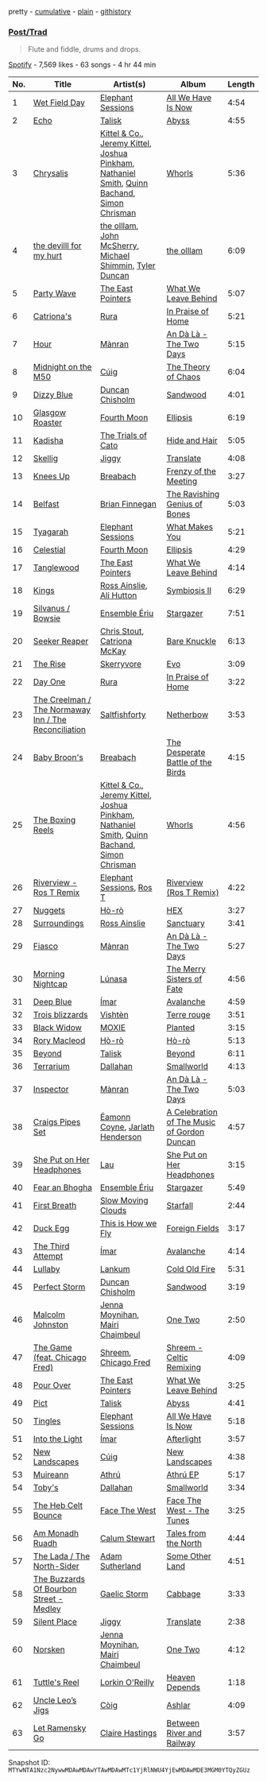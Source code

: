 pretty - [cumulative](/playlists/cumulative/37i9dQZF1DWT74qMgXYpy2.md) - [plain](/playlists/plain/37i9dQZF1DWT74qMgXYpy2) - [githistory](https://github.githistory.xyz/mackorone/spotify-playlist-archive/blob/main/playlists/plain/37i9dQZF1DWT74qMgXYpy2)

### [Post/Trad](https://open.spotify.com/playlist/37i9dQZF1DWT74qMgXYpy2)

> Flute and fiddle, drums and drops.

[Spotify](https://open.spotify.com/user/spotify) - 7,569 likes - 63 songs - 4 hr 44 min

| No. | Title | Artist(s) | Album | Length |
|---|---|---|---|---|
| 1 | [Wet Field Day](https://open.spotify.com/track/6rGZSWD3J3Rt6RimdPYNil) | [Elephant Sessions](https://open.spotify.com/artist/1C4qzAoWeKRKYqm26fKvWq) | [All We Have Is Now](https://open.spotify.com/album/1HnBMbNwnG7umKoIx4U77B) | 4:54 |
| 2 | [Echo](https://open.spotify.com/track/7ltSWDRkYI2DoFJiv77XUz) | [Talisk](https://open.spotify.com/artist/1khU7sW2d95qMTDnyDfzBT) | [Abyss](https://open.spotify.com/album/4u7B3DAWWTgROfynsq9Fnf) | 4:55 |
| 3 | [Chrysalis](https://open.spotify.com/track/2DN7sLF8b1zNteuQF3K0e5) | [Kittel & Co.](https://open.spotify.com/artist/3SMwTQsbZGsqYnMaVXadmp), [Jeremy Kittel](https://open.spotify.com/artist/3uRqP5x3yw7M7lLOD4oRLz), [Joshua Pinkham](https://open.spotify.com/artist/7DjQGyRgHxQKjr7Ix8jwRE), [Nathaniel Smith](https://open.spotify.com/artist/3WQPULFK4VSAsB5tZQJfp3), [Quinn Bachand](https://open.spotify.com/artist/6r3J63PBwd7l52zv71CMof), [Simon Chrisman](https://open.spotify.com/artist/204EbnvfzRWfWxB3fGllvs) | [Whorls](https://open.spotify.com/album/3e7iuxBMDZOrKwqadLX5ux) | 5:36 |
| 4 | [the devilll for my hurt](https://open.spotify.com/track/60WxaaGabzMNP3DDEp8jll) | [the olllam](https://open.spotify.com/artist/6LtwY43IVeNpnireOVay0H), [John McSherry](https://open.spotify.com/artist/5nEfrmSzTJTnPKfiWTzqF8), [Michael Shimmin](https://open.spotify.com/artist/1VMHXqLWO7RFfipfzCBo6U), [Tyler Duncan](https://open.spotify.com/artist/1UUtAIL4wczhYJpz1ETPV4) | [the olllam](https://open.spotify.com/album/5HCvxUHZAvED2OaPk9yvTc) | 6:09 |
| 5 | [Party Wave](https://open.spotify.com/track/6HNxHOTlBtXPX6aCewre1Q) | [The East Pointers](https://open.spotify.com/artist/0YAZ2nVxNnOeiGmNOxe8U3) | [What We Leave Behind](https://open.spotify.com/album/78HO96w3jsszxGx416LOwO) | 5:07 |
| 6 | [Catriona's](https://open.spotify.com/track/4xQnsExKUq7QD4ixBu5cJx) | [Rura](https://open.spotify.com/artist/4kKrVjWrGR3f0MfYakhaH8) | [In Praise of Home](https://open.spotify.com/album/2Iy1tDgJBIHS96KOQ9pjl4) | 5:21 |
| 7 | [Hour](https://open.spotify.com/track/0SMc6BnOvn2h1b9X6GrNnN) | [Mànran](https://open.spotify.com/artist/0okPaVyeEjh0VJtfBdNPho) | [An Dà Là \- The Two Days](https://open.spotify.com/album/6tRjldxDGgnk1uLj9m7Tlg) | 5:15 |
| 8 | [Midnight on the M50](https://open.spotify.com/track/3OR4HSNVMZDeqh9zx3ktC4) | [Cúig](https://open.spotify.com/artist/2pu5Wum09mMWBsqLAiubW1) | [The Theory of Chaos](https://open.spotify.com/album/3rAomWEVh5GE7jYWtdA1kb) | 6:04 |
| 9 | [Dizzy Blue](https://open.spotify.com/track/029m3I0WPSGMpAnLpo3mOI) | [Duncan Chisholm](https://open.spotify.com/artist/63JJ2jJttIr23DTX1UeDCq) | [Sandwood](https://open.spotify.com/album/1LFHmWrvRQeoZJatu7QLed) | 4:01 |
| 10 | [Glasgow Roaster](https://open.spotify.com/track/6iOFfNLjZdCU7Uy5M2eiwH) | [Fourth Moon](https://open.spotify.com/artist/1LZMdBdS9JvE66YUoipxa9) | [Ellipsis](https://open.spotify.com/album/4pwZFNo7gWtMuWOQ7jvNHB) | 6:19 |
| 11 | [Kadisha](https://open.spotify.com/track/02FrlgjziTVbewcolGVdrI) | [The Trials of Cato](https://open.spotify.com/artist/4IeC7nJG3VMbzXlObCCsYC) | [Hide and Hair](https://open.spotify.com/album/4tzSvK1Mo2GsW9jcIXrBd0) | 5:05 |
| 12 | [Skellig](https://open.spotify.com/track/1PS3ZIz5IAj5caQDupm0LH) | [Jiggy](https://open.spotify.com/artist/4tNONPUSLz4aSXLv779WMO) | [Translate](https://open.spotify.com/album/4I6lfQC7BYLugZrYWFfjdb) | 4:08 |
| 13 | [Knees Up](https://open.spotify.com/track/0w9DLBvg5p0sl16z0Qn8Ry) | [Breabach](https://open.spotify.com/artist/1HyT0AtzTH5lVzlm8yQgbI) | [Frenzy of the Meeting](https://open.spotify.com/album/1dKru5DafMfAT372Ps1V8R) | 3:27 |
| 14 | [Belfast](https://open.spotify.com/track/2XTBV1XWGuMCRt5HDJozBh) | [Brian Finnegan](https://open.spotify.com/artist/20fwGjw7IpBUMzxjb3gvET) | [The Ravishing Genius of Bones](https://open.spotify.com/album/6QgAf49dOUdlLzAY3FC70m) | 5:03 |
| 15 | [Tyagarah](https://open.spotify.com/track/2ntxq2PElCRIeRL07tTfd2) | [Elephant Sessions](https://open.spotify.com/artist/1C4qzAoWeKRKYqm26fKvWq) | [What Makes You](https://open.spotify.com/album/2uYClsymv40FZmo9WdPpP3) | 5:21 |
| 16 | [Celestial](https://open.spotify.com/track/3YoOO7JPHLVDUXyiPvWvgU) | [Fourth Moon](https://open.spotify.com/artist/1LZMdBdS9JvE66YUoipxa9) | [Ellipsis](https://open.spotify.com/album/4pwZFNo7gWtMuWOQ7jvNHB) | 4:29 |
| 17 | [Tanglewood](https://open.spotify.com/track/6dNkonMxDrNlPrBbLGLeLX) | [The East Pointers](https://open.spotify.com/artist/0YAZ2nVxNnOeiGmNOxe8U3) | [What We Leave Behind](https://open.spotify.com/album/78HO96w3jsszxGx416LOwO) | 4:14 |
| 18 | [Kings](https://open.spotify.com/track/2t6dq7278w9vxw0PDqz8OE) | [Ross Ainslie](https://open.spotify.com/artist/5qP1QgTFbxBrG4WXN0gRrq), [Ali Hutton](https://open.spotify.com/artist/72zr6hTSr85kBmNqaCMtwh) | [Symbiosis II](https://open.spotify.com/album/3EpS355iRGU2E2CFG0HMoq) | 6:29 |
| 19 | [Silvanus / Bowsie](https://open.spotify.com/track/050dPMMlfWrwnMknKnodLV) | [Ensemble Ériu](https://open.spotify.com/artist/0oHB4tkJo4hftYrw6lEfLj) | [Stargazer](https://open.spotify.com/album/6hwt7YS3wcKjUix4rvJlEn) | 7:51 |
| 20 | [Seeker Reaper](https://open.spotify.com/track/0RM0PFjIzPWE84D3Amh7gk) | [Chris Stout](https://open.spotify.com/artist/4nk1Ue0YUQetHZOI4z3d70), [Catriona McKay](https://open.spotify.com/artist/4jYK6urOYWLmDkI4YvJW3v) | [Bare Knuckle](https://open.spotify.com/album/0BqQkGT7Ljc5RiO2gYlVde) | 6:13 |
| 21 | [The Rise](https://open.spotify.com/track/6gcHT2hrKEdGffwGzG3Roe) | [Skerryvore](https://open.spotify.com/artist/0rvuzsIPX7eql9Iq8e8AUA) | [Evo](https://open.spotify.com/album/7bhiWquhzZW6Ec76ObFpWN) | 3:09 |
| 22 | [Day One](https://open.spotify.com/track/1PwJhD1Y652UbAqbNVjQef) | [Rura](https://open.spotify.com/artist/4kKrVjWrGR3f0MfYakhaH8) | [In Praise of Home](https://open.spotify.com/album/2Iy1tDgJBIHS96KOQ9pjl4) | 3:22 |
| 23 | [The Creelman / The Normaway Inn / The Reconciliation](https://open.spotify.com/track/4nFJorUU1eir4nMTaDSXDY) | [Saltfishforty](https://open.spotify.com/artist/5ic4df8KLBtz98rIndLR0b) | [Netherbow](https://open.spotify.com/album/3cyfAcGcRIpvnY2zHh0D3J) | 3:53 |
| 24 | [Baby Broon's](https://open.spotify.com/track/63ZPeVKSEcLbrzvgOBPnw1) | [Breabach](https://open.spotify.com/artist/1HyT0AtzTH5lVzlm8yQgbI) | [The Desperate Battle of the Birds](https://open.spotify.com/album/6DLJT9XqbTEepZS9OUwzMG) | 4:15 |
| 25 | [The Boxing Reels](https://open.spotify.com/track/066gEKJCygUI0SiCimbKTX) | [Kittel & Co.](https://open.spotify.com/artist/3SMwTQsbZGsqYnMaVXadmp), [Jeremy Kittel](https://open.spotify.com/artist/3uRqP5x3yw7M7lLOD4oRLz), [Joshua Pinkham](https://open.spotify.com/artist/7DjQGyRgHxQKjr7Ix8jwRE), [Nathaniel Smith](https://open.spotify.com/artist/3WQPULFK4VSAsB5tZQJfp3), [Quinn Bachand](https://open.spotify.com/artist/6r3J63PBwd7l52zv71CMof), [Simon Chrisman](https://open.spotify.com/artist/204EbnvfzRWfWxB3fGllvs) | [Whorls](https://open.spotify.com/album/3e7iuxBMDZOrKwqadLX5ux) | 4:56 |
| 26 | [Riverview \- Ros T Remix](https://open.spotify.com/track/0xZJyYT18TPAY88DUTXzGH) | [Elephant Sessions](https://open.spotify.com/artist/1C4qzAoWeKRKYqm26fKvWq), [Ros T](https://open.spotify.com/artist/4sG0aI4xrubRmrdWBIn4RO) | [Riverview \(Ros T Remix\)](https://open.spotify.com/album/5NMC03WQ3x1cwzUEWNR0Al) | 4:22 |
| 27 | [Nuggets](https://open.spotify.com/track/7put06XH9mSOJKynKlalMK) | [Hò\-rò](https://open.spotify.com/artist/0zqsOJqQ7m8IvHwmouxK6e) | [HEX](https://open.spotify.com/album/4CRsZwpkvNuyuv0rlSoOei) | 3:27 |
| 28 | [Surroundings](https://open.spotify.com/track/5bfM8cQZM2MC4u2pgpoXms) | [Ross Ainslie](https://open.spotify.com/artist/5qP1QgTFbxBrG4WXN0gRrq) | [Sanctuary](https://open.spotify.com/album/2BpHPFFT4TWFDzn90RisYI) | 3:41 |
| 29 | [Fiasco](https://open.spotify.com/track/7CJv342esjSwejNStEpWW9) | [Mànran](https://open.spotify.com/artist/0okPaVyeEjh0VJtfBdNPho) | [An Dà Là \- The Two Days](https://open.spotify.com/album/6tRjldxDGgnk1uLj9m7Tlg) | 5:27 |
| 30 | [Morning Nightcap](https://open.spotify.com/track/0phiCWlaRaxCO6N3fCs6P7) | [Lúnasa](https://open.spotify.com/artist/020YMlk8jpd2AKUi5B0OK1) | [The Merry Sisters of Fate](https://open.spotify.com/album/0JUZnN5JpisbUZ31305hVj) | 4:56 |
| 31 | [Deep Blue](https://open.spotify.com/track/78M4hy7uAXClDiw0l17VZy) | [Ímar](https://open.spotify.com/artist/0BdsizQXvwb1BPeEKqfuVs) | [Avalanche](https://open.spotify.com/album/4iCSh2UuEXmr77K8klL9Ta) | 4:59 |
| 32 | [Trois blizzards](https://open.spotify.com/track/1abwz0UqwN8J4QyGMcFJjt) | [Vishtèn](https://open.spotify.com/artist/5EjAi7ZO8Ios2JF5esNoEf) | [Terre rouge](https://open.spotify.com/album/3Ib5KmR8NKnwYPFiN6VzsO) | 3:51 |
| 33 | [Black Widow](https://open.spotify.com/track/6GZoxN4NQIySN1le1JiZDJ) | [MOXIE](https://open.spotify.com/artist/0JMUkKSGKIdDRjy14SVBpJ) | [Planted](https://open.spotify.com/album/0LofQpJmVQfjkMbm0bXk5q) | 3:15 |
| 34 | [Rory Macleod](https://open.spotify.com/track/72wF4b3tPyaJ45FaORYkeJ) | [Hò\-rò](https://open.spotify.com/artist/0zqsOJqQ7m8IvHwmouxK6e) | [Hò\-rò](https://open.spotify.com/album/5wiHjOBoV6WJr8kC9rwYSB) | 5:13 |
| 35 | [Beyond](https://open.spotify.com/track/7xrZvMUdpMXTJUPl7XObtz) | [Talisk](https://open.spotify.com/artist/1khU7sW2d95qMTDnyDfzBT) | [Beyond](https://open.spotify.com/album/7jtSXw5Ff4tlW3dgac3nvW) | 6:11 |
| 36 | [Terrarium](https://open.spotify.com/track/5fMAL2ls7Dn5OpNNFzOPsi) | [Dallahan](https://open.spotify.com/artist/1MfVe0OhbAVIhlXv5yrOUo) | [Smallworld](https://open.spotify.com/album/2mG0x1Lat3hy0agbBuKrCZ) | 4:13 |
| 37 | [Inspector](https://open.spotify.com/track/6kFd7AKRB5VXT4oFlbKZDk) | [Mànran](https://open.spotify.com/artist/0okPaVyeEjh0VJtfBdNPho) | [An Dà Là \- The Two Days](https://open.spotify.com/album/6tRjldxDGgnk1uLj9m7Tlg) | 5:03 |
| 38 | [Craigs Pipes Set](https://open.spotify.com/track/6hoVvB3I5dDJZJc1MQYI02) | [Éamonn Coyne](https://open.spotify.com/artist/39iXrBtRWk8hVXRV2yHVmo), [Jarlath Henderson](https://open.spotify.com/artist/3GkTA5AsN61gGooCxFMi0O) | [A Celebration of The Music of Gordon Duncan](https://open.spotify.com/album/4bECft961dEBiP8YGnI5Ty) | 4:57 |
| 39 | [She Put on Her Headphones](https://open.spotify.com/track/5GNEuhXeigtlHdbNaHKP2H) | [Lau](https://open.spotify.com/artist/1BuUb23HHRYDgvSLnllUJS) | [She Put on Her Headphones](https://open.spotify.com/album/6V4MB4F9kHA4M0fgZN0Bu0) | 3:15 |
| 40 | [Fear an Bhogha](https://open.spotify.com/track/3vlIqVmXTvWDQ014aWuOUy) | [Ensemble Ériu](https://open.spotify.com/artist/0oHB4tkJo4hftYrw6lEfLj) | [Stargazer](https://open.spotify.com/album/6hwt7YS3wcKjUix4rvJlEn) | 5:49 |
| 41 | [First Breath](https://open.spotify.com/track/44ljh0s25X1GoSoPyHiGgR) | [Slow Moving Clouds](https://open.spotify.com/artist/1yCYI1iXHPoQR5tu7fbUAp) | [Starfall](https://open.spotify.com/album/0zoFDKw8I3P91FybhAufXx) | 2:44 |
| 42 | [Duck Egg](https://open.spotify.com/track/6ZxEfnpt6fd0Be1JzdhHp1) | [This is How we Fly](https://open.spotify.com/artist/0zppS0FCwxOAiY4DqL7Sx5) | [Foreign Fields](https://open.spotify.com/album/2A9dbLuuHxL240fqAirIZC) | 3:17 |
| 43 | [The Third Attempt](https://open.spotify.com/track/1Xzr71NDk0yyq3qRLf0Nc9) | [Ímar](https://open.spotify.com/artist/0BdsizQXvwb1BPeEKqfuVs) | [Avalanche](https://open.spotify.com/album/4iCSh2UuEXmr77K8klL9Ta) | 4:14 |
| 44 | [Lullaby](https://open.spotify.com/track/7gwa7ucwGF6KlBpvn3sIEL) | [Lankum](https://open.spotify.com/artist/2zPm4XzwKuPidtfKh92H2Z) | [Cold Old Fire](https://open.spotify.com/album/77RgTgt3go7p8k35zmwqsT) | 5:31 |
| 45 | [Perfect Storm](https://open.spotify.com/track/6UPlxgyfOZ3oeT1lVYpG4X) | [Duncan Chisholm](https://open.spotify.com/artist/63JJ2jJttIr23DTX1UeDCq) | [Sandwood](https://open.spotify.com/album/1LFHmWrvRQeoZJatu7QLed) | 3:19 |
| 46 | [Malcolm Johnston](https://open.spotify.com/track/2t4fVhc0L5yKYEmrfR3WCS) | [Jenna Moynihan](https://open.spotify.com/artist/0wSxqd7IiEffLgMq2cDwB1), [Mairi Chaimbeul](https://open.spotify.com/artist/6kiz0ZkNWKOcb3C3wxlSEu) | [One Two](https://open.spotify.com/album/3klVIjcJCtmG7XQ7tGY81M) | 2:50 |
| 47 | [The Game \(feat\. Chicago Fred\)](https://open.spotify.com/track/59vFrWUiHpnxiw5rDu7PNQ) | [Shreem](https://open.spotify.com/artist/6a3T1Jaxb1TRzrA5a25ULi), [Chicago Fred](https://open.spotify.com/artist/1I3Gp1yJpyYmKrBUJLYRXh) | [Shreem \- Celtic Remixing](https://open.spotify.com/album/0aMWTnuWUNPn9yYWKiUnQJ) | 4:09 |
| 48 | [Pour Over](https://open.spotify.com/track/42PLk1FCEecwxMnsDSgpYl) | [The East Pointers](https://open.spotify.com/artist/0YAZ2nVxNnOeiGmNOxe8U3) | [What We Leave Behind](https://open.spotify.com/album/0y20Vh0UYWZjJOPhMJMnm9) | 3:25 |
| 49 | [Pict](https://open.spotify.com/track/697I80G9PCvJuPR2eQ6GK2) | [Talisk](https://open.spotify.com/artist/1khU7sW2d95qMTDnyDfzBT) | [Abyss](https://open.spotify.com/album/4u7B3DAWWTgROfynsq9Fnf) | 4:41 |
| 50 | [Tingles](https://open.spotify.com/track/5IPGk8LSPU4w00vtNfhIOJ) | [Elephant Sessions](https://open.spotify.com/artist/1C4qzAoWeKRKYqm26fKvWq) | [All We Have Is Now](https://open.spotify.com/album/1HnBMbNwnG7umKoIx4U77B) | 5:18 |
| 51 | [Into the Light](https://open.spotify.com/track/252OaSAHSoMemzy6lcplTf) | [Ímar](https://open.spotify.com/artist/0BdsizQXvwb1BPeEKqfuVs) | [Afterlight](https://open.spotify.com/album/1V1NKL76a4COkkHqSG679P) | 3:57 |
| 52 | [New Landscapes](https://open.spotify.com/track/7iIfbExbiZVADuAbR87zcg) | [Cúig](https://open.spotify.com/artist/2pu5Wum09mMWBsqLAiubW1) | [New Landscapes](https://open.spotify.com/album/4XNhDQecaXiLnqJZ6CxIYR) | 4:38 |
| 53 | [Muireann](https://open.spotify.com/track/5eykuRCFGEUeLNvIuRRI7v) | [Athrú](https://open.spotify.com/artist/2LJuREc7TK7A9zsaYFX92Z) | [Athrú EP](https://open.spotify.com/album/65xrfabCqPb8ZM13NPdFz0) | 5:17 |
| 54 | [Toby's](https://open.spotify.com/track/6yEO2VVprf95Akbj8DgQc8) | [Dallahan](https://open.spotify.com/artist/1MfVe0OhbAVIhlXv5yrOUo) | [Smallworld](https://open.spotify.com/album/2mG0x1Lat3hy0agbBuKrCZ) | 3:34 |
| 55 | [The Heb Celt Bounce](https://open.spotify.com/track/7oCEDwsTWQMsITFjYRKa3F) | [Face The West](https://open.spotify.com/artist/0nLblqj6r0GsEIWfuB8XWX) | [Face The West \- The Tunes](https://open.spotify.com/album/2Lv5lA2ECESaYNqDySctsg) | 3:25 |
| 56 | [Am Monadh Ruadh](https://open.spotify.com/track/7HvqPocN1in7RuV3hhXDsM) | [Calum Stewart](https://open.spotify.com/artist/6yLbLTmp13cuzEIgSLiNzJ) | [Tales from the North](https://open.spotify.com/album/04qRNsZtywEwW4lxxbuLGl) | 4:44 |
| 57 | [The Lada / The North\-Sider](https://open.spotify.com/track/3P1CT9bFOyOG2x8P37Yf0y) | [Adam Sutherland](https://open.spotify.com/artist/4JW3glxwpviIQuTmjYx6AD) | [Some Other Land](https://open.spotify.com/album/5SC115tnsKygDQbVnPF14k) | 4:51 |
| 58 | [The Buzzards Of Bourbon Street \- Medley](https://open.spotify.com/track/6o8MZgTeTwRzEly20rgvET) | [Gaelic Storm](https://open.spotify.com/artist/5dlzTgw97q5k5ws89Ww1UK) | [Cabbage](https://open.spotify.com/album/3Xkc9n2qnZGNp8kBUUZAfF) | 3:33 |
| 59 | [Silent Place](https://open.spotify.com/track/63TBioMfHQUHSCOXwtYPRY) | [Jiggy](https://open.spotify.com/artist/4tNONPUSLz4aSXLv779WMO) | [Translate](https://open.spotify.com/album/4I6lfQC7BYLugZrYWFfjdb) | 2:38 |
| 60 | [Norsken](https://open.spotify.com/track/2Wgv3fb1QXShCbPQYgsngU) | [Jenna Moynihan](https://open.spotify.com/artist/0wSxqd7IiEffLgMq2cDwB1), [Mairi Chaimbeul](https://open.spotify.com/artist/6kiz0ZkNWKOcb3C3wxlSEu) | [One Two](https://open.spotify.com/album/3klVIjcJCtmG7XQ7tGY81M) | 4:12 |
| 61 | [Tuttle's Reel](https://open.spotify.com/track/55T8dngArgGkHMA5a46jK6) | [Lorkin O'Reilly](https://open.spotify.com/artist/4NQg2mwGxphbDjrkc1Rb6l) | [Heaven Depends](https://open.spotify.com/album/3TZjNSWnlMnNiQGJtwoGp5) | 1:18 |
| 62 | [Uncle Leo’s Jigs](https://open.spotify.com/track/2fuXOf6NMSgNFvb6qWoNBR) | [Còig](https://open.spotify.com/artist/14wzbXrXfprztP82yWdetC) | [Ashlar](https://open.spotify.com/album/3KdOfNMb7diwJuBK78hmVD) | 4:09 |
| 63 | [Let Ramensky Go](https://open.spotify.com/track/0jwwsNQKAZIMYXr9kh00Fe) | [Claire Hastings](https://open.spotify.com/artist/61AuimKILFw6yaMHOwwfTh) | [Between River and Railway](https://open.spotify.com/album/60rYkVRoKbS0yZwaPIs648) | 3:57 |

Snapshot ID: `MTYwNTA1Nzc2NywwMDAwMDAwYTAwMDAwMTc1YjRlNWU4YjEwMDAwMDE3MGM0YTQyZGUz`